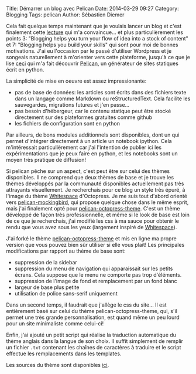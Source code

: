 Title: Démarrer un blog avec Pelican
Date: 2014-03-29 09:27
Category: Blogging
Tags: pelican
Author: Sébastien Diemer

Cela fait quelque temps maintenant que je voulais lancer un blog et c'est finalement cette [lecture](http://timkastelle.org/blog/2014/03/you-should-start-a-blog-right-now/) qui m'a convaincue... et plus particulièrement les points 3: "Blogging helps you turn your flow of idea into a stock of content" et 7: "Blogging helps you build your skills" qui sont pour moi de bonnes motivations.
J'ai eu l'occasion par le passé d'utiliser Wordpress et je songeais naturellement à m'orienter vers cette plateforme, jusqu'à ce que je lise [ceci](http://jakevdp.github.io/blog/2013/05/07/migrating-from-octopress-to-pelican/) qui m'a fait découvrir [Pelican](http://blog.getpelican.com), un générateur de sites statiques écrit en python.

La simplicité de mise en oeuvre est assez impressionante:

* pas de base de données: les articles sont écrits dans des fichiers texte dans un langage comme Markdown ou reStructuredText. Cela facilite les sauvegardes, migrations futures et j'en passe...
* pas besoin d'hébergeur, car le contenu statique peut être stocké directement sur des plateformes gratuites comme github
* les fichiers de configuration sont en python

Par ailleurs, de bons modules additionnels sont disponibles, dont un qui permet d'intégrer directement à un article un notebook ipython. Cela m'intéressait particulièrement car j'ai l'intention de publier ici les expérimentations que je peux faire en python, et les notebooks sont un moyen très pratique de diffusion!

Si pelican pêche sur un aspect, c'est peut être sur celui des thèmes disponibles. Il ne comprend que deux thèmes de base et je trouve les thèmes développés par la communauté disponibles actuellement pas très attrayants visuellement. Je recherchais pour ce blog un style très épuré, à l'image du thème [Whitespace](https://github.com/lucaslew/whitespace) d'Octopress. Je me suis tout d'abord orienté vers [pelican-mockingbird](https://github.com/wrl/pelican-mockingbird), qui propose quelque chose dans le même esprit, mais j'ai finalement opté pour [pelican-octopress-theme](https://github.com/duilio/pelican-octopress-theme). C'est un thème développé de façon très professionnelle, et même si le look de base est loin de ce que je recherchais, j'ai modifié les css à ma sauce pour obtenir le rendu que vous avez sous les yeux (largement inspiré de [Whitespace](https://github.com/lucaslew/whitespace)).

J'ai forké le thème [pelican-octopress-theme](https://github.com/duilio/pelican-octopress-theme) et mis en ligne ma propre version que vous pouvez bien sûr utiliser si elle vous plait! Les principales modifications par rapport au thème de base sont:

* suppression de la sidebar
* suppression du menu de navigation qui apparaissait sur les petits écrans. Cela suppose que le menu ne comporte pas trop d'éléments.
* suppression de l'image de fond et remplacement par un fond blanc
* largeur de base plus petite
* utilisation de police sans-serif uniquement

Dans un second temps, il faudrait que j'allège le css du site... Il est entièrement basé sur celui du thème pelican-octopress-theme, qui, s'il permet une très grande personnalisation, est quand même un peu lourd pour un site minimaliste comme celui-ci!

Enfin, j'ai ajouté un petit script qui réalise la traduction automatique du thème anglais dans la langue de son choix. Il suffit simplement de remplir un fichier `.txt` contenant les chaînes de caractères à traduire et le script effectue les remplacements dans les templates.

Les sources du thème sont disponibles [ici](https://github.com/sebdiem/pelican-octopress-theme).


